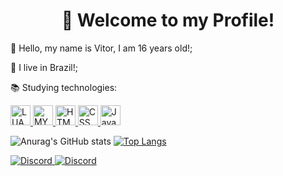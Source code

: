 <h1 align="center">👋 Welcome to my Profile!</h1>


  👋 Hello, my name is Vitor, I am 16 years old!;

  🏡 I live in Brazil!;


  📚 Studying technologies:<br>
  
  <a href="https://www.lua.org/" rel="nofollow">
  <img alt="LUA" width="32em" height="32em" src="https://www.google.com/imgres?imgurl=https%3A%2F%2Fupload.wikimedia.org%2Fwikipedia%2Fcommons%2Fthumb%2Fc%2Fcf%2FLua-Logo.svg%2F1024px-Lua-Logo.svg.png&imgrefurl=https%3A%2F%2Fpt.wikipedia.org%2Fwiki%2FFicheiro%3ALua-Logo.svg&tbnid=bHr7p1yWdcC_iM&vet=12ahUKEwiomce9iOvyAhV2s5UCHa87Ci8QMygAegUIARC6AQ..i&docid=baw6gvsMNTiYGM&w=1024&h=1024&q=lua%20logo&ved=2ahUKEwiomce9iOvyAhV2s5UCHa87Ci8QMygAegUIARC6AQ" style="max-width:100%;">
  </a>
  <a href="https://www.mysql.com/" rel="nofollow">
  <img alt="MYSQL" width="32em" height="32em" src="https://cdn.jsdelivr.net/gh/devicons/devicon/icons/mysql/mysql-original.svg" style="max-width:100%;">
  </a>
  <a href="https://www.w3.org/standards/webdesign/htmlcss.html" rel="nofollow">
  <img alt="HTML" width="32em" height="32em" src="https://cdn.jsdelivr.net/gh/devicons/devicon/icons/html5/html5-original-wordmark.svg" style="max-width:100%;">
  </a>
  <a href="https://www.w3.org/standards/webdesign/htmlcss.html" rel="nofollow">
  <img alt="CSS" width="32em" height="32em" src="https://cdn.jsdelivr.net/gh/devicons/devicon/icons/css3/css3-original-wordmark.svg" style="max-width:100%;">
  </a>
  <a href="https://www.javascript.com/" rel="nofollow">
  <img alt="JavaScript" width="32em" height="32em" src="https://cdn.discordapp.com/attachments/721221375922143265/866440747812519976/javascript.png" style="max-width:100%;">
  </a>
  <p></p>
  
  ![Anurag's GitHub stats](https://github-readme-stats.vercel.app/api?username=vitorKFS&count_private=true) [![Top Langs](https://github-readme-stats.vercel.app/api/top-langs/?username=vitorKFS&layout=compact)](https://github.com/vitorKFS/github-readme-stats)

<a href="https://discord.com/channels/@me/866453096384954378" rel="nofollow">
  <img alt="Discord" src="https://img.shields.io/static/v1?style=flat&amp;logo=discord&amp;logoColor=white&amp;color=%237289DA&amp;label=&amp;message=KFS%239611" style="max-   width:100%;">
  </a>

  <a href="https://www.youtube.com/channel/UCDpHKrT1TpQemcsJDOVhxVw" rel="nofollow">
  <img alt="Discord" src="https://img.shields.io/static/v1?style=flat&amp;logo=youtube&amp;logoColor=white&amp;color=%23FF0000&amp;label=&amp;message=KFS" style="max- width:100%;">
  </a>

